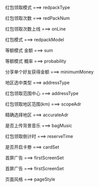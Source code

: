 红包领取模式 ===> redpackType

红包领取次数 ===> redPackNum

红包领取次数上线 ===> onLine

红包模式 ===> redpackModel

等额模式 金额 ===> sum

等额模式 概率 ===> probability



分享单个好友获得金额 ===> minimumMoney

地区选中类型 ===> addressType

红包领取范围中心 ===> addressType

红包领取地区范围(km) ===> scopeAdr

精确选择地区 ===> accurateAdr

是否上传背景音乐 ===> bagMusic

红包领取倒计时 ===> reserveTime

是否开启卡劵 ===> cardSet

首屏广告 ===> firstScreenSet

首屏广告 ===> firstScreenSet

页面风格 ===> pageStyle


